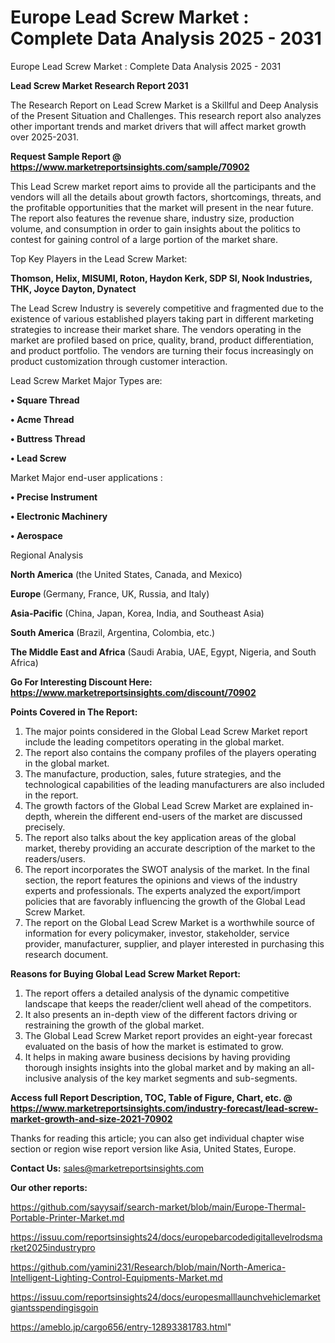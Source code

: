 # Europe Lead Screw Market : Complete Data Analysis 2025 - 2031
 Europe Lead Screw Market : Complete Data Analysis 2025 - 2031

<strong>Lead Screw Market Research Report 2031</strong>

The Research Report on Lead Screw Market is a Skillful and Deep Analysis of the Present Situation and Challenges. This research report also analyzes other important trends and market drivers that will affect market growth over 2025-2031.

<strong>Request Sample Report @ <a href=https://www.marketreportsinsights.com/sample/70902>https://www.marketreportsinsights.com/sample/70902</a></strong>

This Lead Screw market report aims to provide all the participants and the vendors will all the details about growth factors, shortcomings, threats, and the profitable opportunities that the market will present in the near future. The report also features the revenue share, industry size, production volume, and consumption in order to gain insights about the politics to contest for gaining control of a large portion of the market share.

Top Key Players in the Lead Screw Market:

<strong>Thomson, Helix, MISUMI, Roton, Haydon Kerk, SDP SI, Nook Industries, THK, Joyce Dayton, Dynatect</strong>

The Lead Screw Industry is severely competitive and fragmented due to the existence of various established players taking part in different marketing strategies to increase their market share. The vendors operating in the market are profiled based on price, quality, brand, product differentiation, and product portfolio. The vendors are turning their focus increasingly on product customization through customer interaction.

Lead Screw Market Major Types are:

<strong>• Square Thread

• Acme Thread

• Buttress Thread

• Lead Screw</strong>

Market Major end-user applications :

<strong>• Precise Instrument

• Electronic Machinery

• Aerospace</strong>

Regional Analysis

</u><strong><b>North America</b></strong> (the United States, Canada, and Mexico)

<strong><b>Europe </b></strong>(Germany, France, UK, Russia, and Italy)

<strong><b>Asia-Pacific</b></strong> (China, Japan, Korea, India, and Southeast Asia)

<strong><b>South America</b></strong> (Brazil, Argentina, Colombia, etc.)

<strong><b>The Middle East and Africa</b></strong> (Saudi Arabia, UAE, Egypt, Nigeria, and South Africa)

<strong>Go For Interesting Discount Here: <a href=https://www.marketreportsinsights.com/discount/70902>https://www.marketreportsinsights.com/discount/70902</a></strong>

<strong>Points Covered in The Report:</strong>
<ol>
  <li>The major points considered in the Global Lead Screw Market report include the leading competitors operating in the global market.</li>
  <li>The report also contains the company profiles of the players operating in the global market.</li>
  <li>The manufacture, production, sales, future strategies, and the technological capabilities of the leading manufacturers are also included in the report.</li>
  <li>The growth factors of the Global Lead Screw Market are explained in-depth, wherein the different end-users of the market are discussed precisely.</li>
  <li>The report also talks about the key application areas of the global market, thereby providing an accurate description of the market to the readers/users.</li>
  <li>The report incorporates the SWOT analysis of the market. In the final section, the report features the opinions and views of the industry experts and professionals. The experts analyzed the export/import policies that are favorably influencing the growth of the Global Lead Screw Market.</li>
  <li>The report on the Global Lead Screw Market is a worthwhile source of information for every policymaker, investor, stakeholder, service provider, manufacturer, supplier, and player interested in purchasing this research document.</li>
</ol>
<strong>Reasons for Buying Global Lead Screw Market Report:</strong>

<ol>
  <li>The report offers a detailed analysis of the dynamic competitive landscape that keeps the reader/client well ahead of the competitors.</li>
  <li>It also presents an in-depth view of the different factors driving or restraining the growth of the global market.</li>
  <li>The Global Lead Screw Market report provides an eight-year forecast evaluated on the basis of how the market is estimated to grow.</li>
  <li>It helps in making aware business decisions by having providing thorough insights insights into the global market and by making an all-inclusive analysis of the key market segments and sub-segments.</li>
</ol>
<strong>Access full Report Description, TOC, Table of Figure, Chart, etc. @ <a href=https://www.marketreportsinsights.com/industry-forecast/lead-screw-market-growth-and-size-2021-70902>https://www.marketreportsinsights.com/industry-forecast/lead-screw-market-growth-and-size-2021-70902</a></strong>


Thanks for reading this article; you can also get individual chapter wise section or region wise report version like Asia, United States, Europe.

<strong>Contact Us:</strong>
sales@marketreportsinsights.com

<strong>Our other reports:</strong>

<a href=https://github.com/sayysaif/search-market/blob/main/Europe-Thermal-Portable-Printer-Market.md>https://github.com/sayysaif/search-market/blob/main/Europe-Thermal-Portable-Printer-Market.md</a>

<a href=https://issuu.com/reportsinsights24/docs/europebarcodedigitallevelrodsmarket2025industrypro>https://issuu.com/reportsinsights24/docs/europebarcodedigitallevelrodsmarket2025industrypro</a>

<a href=https://github.com/yamini231/Research/blob/main/North-America-Intelligent-Lighting-Control-Equipments-Market.md>https://github.com/yamini231/Research/blob/main/North-America-Intelligent-Lighting-Control-Equipments-Market.md</a>

<a href=https://issuu.com/reportsinsights24/docs/europesmalllaunchvehiclemarketgiantsspendingisgoin>https://issuu.com/reportsinsights24/docs/europesmalllaunchvehiclemarketgiantsspendingisgoin</a>

<a href=https://ameblo.jp/cargo656/entry-12893381783.html>https://ameblo.jp/cargo656/entry-12893381783.html</a>"
